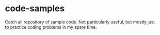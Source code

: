 code-samples
============

Catch all repository of sample code. Not particularly useful, but mostly just to practice coding problems in my spare time.
